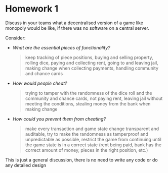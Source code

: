 # Homework 1

Discuss in your teams what a decentralised version of a game like monopoly would be like, if there was no software on a central server.

Consider:

- _What are the essential pieces of functionality?_

  > keep tracking of piece positions, buying and selling property, rolling dice, paying and collecting rent, going to and leaving jail, making change when collecting payments, handling community and chance cards

- _How would people cheat?_

  > trying to tamper with the randomness of the dice roll and the community and chance cards, not paying rent, leaving jail without meeting the conditions, stealing money from the bank when making change

- _How could you prevent them from cheating?_

  > make every transaction and game state change transparent and auditable, try to make the randomness as tamperproof and unpredictable as possible, restrict the game from continuing until the game state is in a correct state (rent being paid, bank has the correct amount of money, pieces in the right position, etc.)

This is just a general discussion, there is no need to write any code or do any detailed design
